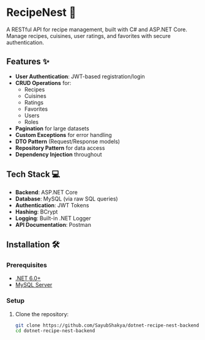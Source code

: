 # RecipeNest 🍳

A RESTful API for recipe management, built with C# and ASP.NET Core. Manage recipes, cuisines, user ratings, and favorites with secure authentication.

## Features ✨

- **User Authentication**: JWT-based registration/login
- **CRUD Operations** for:
    - Recipes
    - Cuisines
    - Ratings
    - Favorites
    - Users
    - Roles
- **Pagination** for large datasets
- **Custom Exceptions** for error handling
- **DTO Pattern** (Request/Response models)
- **Repository Pattern** for data access
- **Dependency Injection** throughout

## Tech Stack 💻

- **Backend**: ASP.NET Core
- **Database**: MySQL (via raw SQL queries)
- **Authentication**: JWT Tokens
- **Hashing**: BCrypt
- **Logging**: Built-in .NET Logger
- **API Documentation**: Postman

## Installation 🛠️

### Prerequisites
- [.NET 6.0+](https://dotnet.microsoft.com/download)
- [MySQL Server](https://dev.mysql.com/downloads/mysql/)

### Setup

1. Clone the repository:
   ```bash
   git clone https://github.com/SayubShakya/dotnet-recipe-nest-backend
   cd dotnet-recipe-nest-backend
   ```